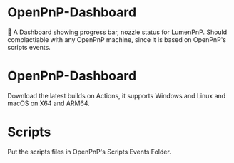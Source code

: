# OpenPnP-Dashboard

🥳 A Dashboard showing progress bar, nozzle status for LumenPnP. Should complactiable with any OpenPnP machine, since it is based on OpenPnP's scripts events.  

# OpenPnP-Dashboard
Download the latest builds on Actions, it supports Windows and Linux and macOS on X64 and ARM64.

# Scripts
Put the scripts files in OpenPnP's Scripts Events Folder.
